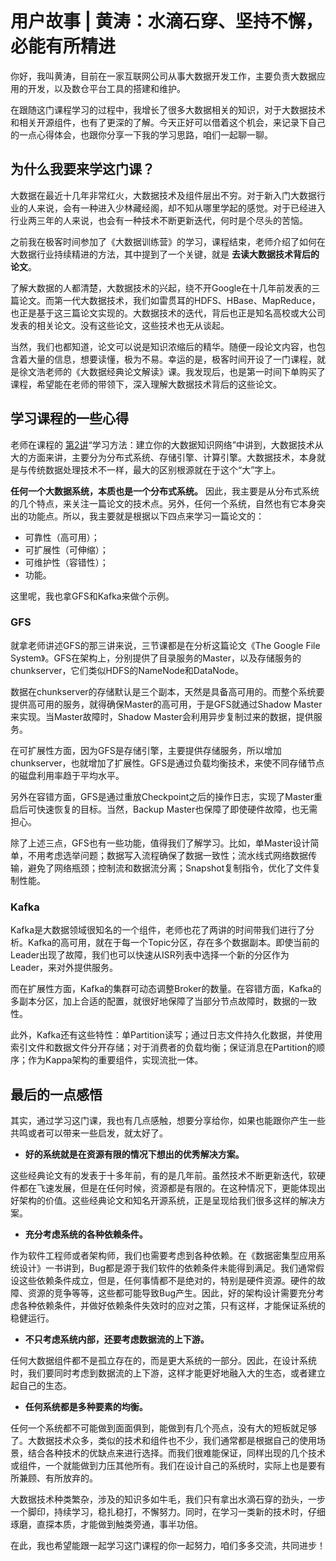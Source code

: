 # 用户故事 | 黄涛：水滴石穿、坚持不懈，必能有所精进
你好，我叫黄涛，目前在一家互联网公司从事大数据开发工作，主要负责大数据应用的开发，以及数仓平台工具的搭建和维护。

在跟随这门课程学习的过程中，我增长了很多大数据相关的知识，对于大数据技术和相关开源组件，也有了更深的了解。今天正好可以借着这个机会，来记录下自己的一点心得体会，也跟你分享一下我的学习思路，咱们一起聊一聊。

## 为什么我要来学这门课？

大数据在最近十几年非常红火，大数据技术及组件层出不穷。对于新入门大数据行业的人来说，会有一种进入少林藏经阁，却不知从哪里学起的感觉。对于已经进入行业两三年的人来说，也会有一种技术不断更新迭代，何时是个尽头的苦恼。

之前我在极客时间参加了《大数据训练营》的学习，课程结束，老师介绍了如何在大数据行业持续精进的方法，其中提到了一个关键，就是 **去读大数据技术背后的论文**。

了解大数据的人都清楚，大数据技术的兴起，绕不开Google在十几年前发表的三篇论文。而第一代大数据技术，我们如雷贯耳的HDFS、HBase、MapReduce，也正是基于这三篇论文实现的。大数据技术的迭代，背后也正是知名高校或大公司发表的相关论文。没有这些论文，这些技术也无从谈起。

当然，我们也都知道，论文可以说是知识浓缩后的精华。随便一段论文内容，也包含着大量的信息，想要读懂，极为不易。幸运的是，极客时间开设了一门课程，就是徐文浩老师的《大数据经典论文解读》课。我发现后，也是第一时间下单购买了课程，希望能在老师的带领下，深入理解大数据技术背后的这些论文。

## 学习课程的一些心得

老师在课程的 [第2讲](https://time.geekbang.org/column/article/420448)“学习方法：建立你的大数据知识网络”中讲到，大数据技术从大的方面来讲，主要分为分布式系统、存储引擎、计算引擎。大数据技术，本身就是与传统数据处理技术不一样，最大的区别根源就在于这个“大”字上。

**任何一个大数据系统，本质也是一个分布式系统。** 因此，我主要是从分布式系统的几个特点，来关注一篇论文的技术点。另外，任何一个系统，自然也有它本身突出的功能点。所以，我主要就是根据以下四点来学习一篇论文的：

- 可靠性（高可用）；
- 可扩展性（可伸缩）；
- 可维护性（容错性）；
- 功能。

这里呢，我也拿GFS和Kafka来做个示例。

### GFS

就拿老师讲述GFS的那三讲来说，三节课都是在分析这篇论文《The Google File System》。GFS在架构上，分别提供了目录服务的Master，以及存储服务的chunkserver，它们类似HDFS的NameNode和DataNode。

数据在chunkserver的存储默认是三个副本，天然是具备高可用的。而整个系统要提供高可用的服务，就得确保Master的高可用，于是GFS就通过Shadow Master来实现。当Master故障时，Shadow Master会利用异步复制过来的数据，提供服务。

在可扩展性方面，因为GFS是存储引擎，主要提供存储服务，所以增加chunkserver，也就增加了扩展性。GFS是通过负载均衡技术，来使不同存储节点的磁盘利用率趋于平均水平。

另外在容错方面，GFS是通过重放Checkpoint之后的操作日志，实现了Master重启后可快速恢复的目标。当然，Backup Master也保障了即使硬件故障，也无需担心。

除了上述三点，GFS也有一些功能，值得我们了解学习。比如，单Master设计简单，不用考虑选举问题；数据写入流程确保了数据一致性；流水线式网络数据传输，避免了网络瓶颈；控制流和数据流分离；Snapshot复制指令，优化了文件复制性能。

### Kafka

Kafka是大数据领域很知名的一个组件，老师也花了两讲的时间带我们进行了分析。Kafka的高可用，就在于每一个Topic分区，存在多个数据副本。即使当前的Leader出现了故障，我们也可以快速从ISR列表中选择一个新的分区作为Leader，来对外提供服务。

而在扩展性方面，Kafka的集群可动态调整Broker的数量。在容错方面，Kafka的多副本分区，加上合适的配置，就很好地保障了当部分节点故障时，数据的一致性。

此外，Kafka还有这些特性：单Partition读写；通过日志文件持久化数据，并使用索引文件和数据文件分开存储；对于消费者的负载均衡；保证消息在Partition的顺序；作为Kappa架构的重要组件，实现流批一体。

## 最后的一点感悟

其实，通过学习这门课，我也有几点感触，想要分享给你，如果也能跟你产生一些共鸣或者可以带来一些启发，就太好了。

- **好的系统就是在资源有限的情况下想出的优秀解决方案。**

这些经典论文有的发表于十多年前，有的是几年前。虽然技术不断更新迭代，软硬件都在飞速发展，但是在任何时候，资源都是有限的。在这种情况下，更能体现出好架构的价值。这些经典论文和知名开源系统，正是呈现给我们很多这样的解决方案。

- **充分考虑系统的各种依赖条件。**

作为软件工程师或者架构师，我们也需要考虑到各种依赖。在《数据密集型应用系统设计》一书讲到，Bug都是源于我们软件的依赖条件未能得到满足。我们通常假设这些依赖条件成立，但是，任何事情都不是绝对的，特别是硬件资源。硬件的故障、资源的竞争等等，这些都可能导致Bug产生。因此，好的架构设计需要充分考虑各种依赖条件，并做好依赖条件失效时的应对之策，只有这样，才能保证系统的稳健运行。

- **不只考虑系统内部，还要考虑数据流的上下游。**

任何大数据组件都不是孤立存在的，而是更大系统的一部分。因此，在设计系统时，我们要同时考虑到数据流的上下游，这样才能更好地融入大的生态，或者建立起自己的生态。

- **任何系统都是多种要素的均衡。**

任何一个系统都不可能做到面面俱到，能做到有几个亮点，没有大的短板就足够了。大数据技术众多，类似的技术和组件也不少，我们通常都是根据自己的使用场景，结合各种技术的优缺点来进行选择。而我们很难能保证，同样出现的几个技术或组件，一个就能做到力压其他所有。我们在设计自己的系统时，实际上也是要有所兼顾、有所放弃的。

大数据技术种类繁杂，涉及的知识多如牛毛，我们只有拿出水滴石穿的劲头，一步一个脚印，持续学习，稳扎稳打，不懈努力。同时，在学习一类新的技术时，仔细琢磨，直探本质，才能做到触类旁通，事半功倍。

在此，我也希望能跟一起学习这门课程的你一起努力，咱们多多交流，共同进步！